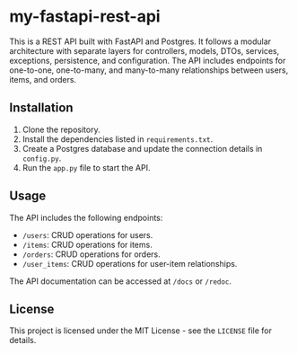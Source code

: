 # my-fastapi-rest-api

This is a REST API built with FastAPI and Postgres. It follows a modular architecture with separate layers for controllers, models, DTOs, services, exceptions, persistence, and configuration. The API includes endpoints for one-to-one, one-to-many, and many-to-many relationships between users, items, and orders.

## Installation

1. Clone the repository.
2. Install the dependencies listed in `requirements.txt`.
3. Create a Postgres database and update the connection details in `config.py`.
4. Run the `app.py` file to start the API.

## Usage

The API includes the following endpoints:

- `/users`: CRUD operations for users.
- `/items`: CRUD operations for items.
- `/orders`: CRUD operations for orders.
- `/user_items`: CRUD operations for user-item relationships.

The API documentation can be accessed at `/docs` or `/redoc`.

## License

This project is licensed under the MIT License - see the `LICENSE` file for details.
